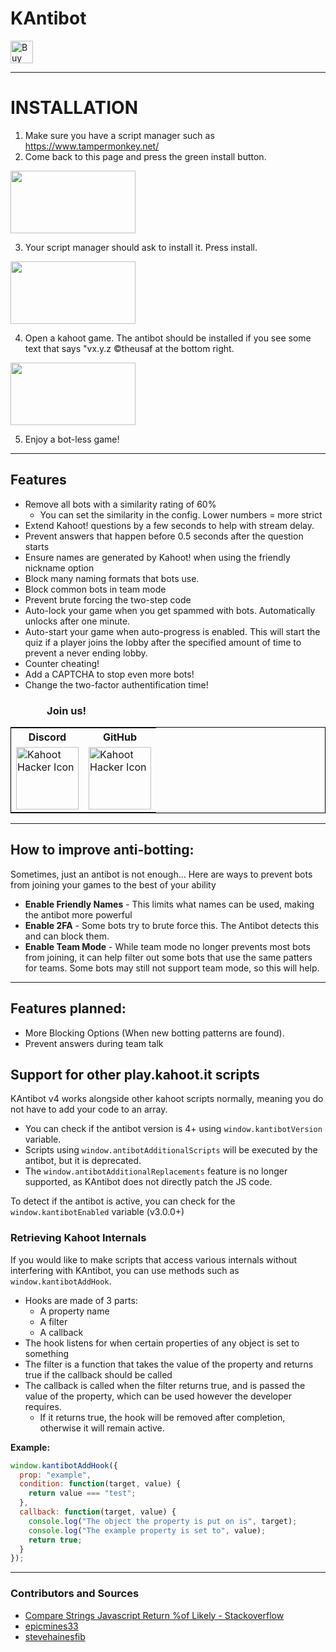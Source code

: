 # KAntibot

<a href='https://ko-fi.com/D1D4385AU' target='_blank'><img height='36' style='border:0px;height:36px;' src='https://cdn.ko-fi.com/cdn/kofi2.png?v=2' alt='Buy Me a Coffee at ko-fi.com' /></a>

---

# INSTALLATION
1. Make sure you have a script manager such as https://www.tampermonkey.net/
2. Come back to this page and press the green install button.

  <img src="https://cdn.discordapp.com/attachments/552323024083484700/665721774993834024/Screen_Shot_2020-01-11_at_4.59.39_PM.png" height="100" width="200">

3. Your script manager should ask to install it. Press install.

  <img src="https://cdn.discordapp.com/attachments/552323024083484700/665721772481708032/Screen_Shot_2020-01-11_at_5.00.07_PM.png" height="100" width="200">

4. Open a kahoot game. The antibot should be installed if you see some text that says "vx.y.z ©theusaf at the bottom right.

  <img src="https://cdn.discordapp.com/attachments/552323024083484700/665600000318898214/Screen_Shot_2020-01-11_at_8.55.56_AM.png" height="100" width="200">

5. Enjoy a bot-less game!

---

## Features
* Remove all bots with a similarity rating of 60%
  * You can set the similarity in the config. Lower numbers = more strict
* Extend Kahoot! questions by a few seconds to help with stream delay.
* Prevent answers that happen before 0.5 seconds after the question starts
* Ensure names are generated by Kahoot! when using the friendly nickname option
* Block many naming formats that bots use.
* Block common bots in team mode
* Prevent brute forcing the two-step code
* Auto-lock your game when you get spammed with bots. Automatically unlocks after one minute.
* Auto-start your game when auto-progress is enabled. This will start the quiz if a player joins the lobby after the specified amount of time to prevent a never ending lobby.
* Counter cheating!
* Add a CAPTCHA to stop even more bots!
* Change the two-factor authentification time!

### &nbsp; &nbsp; &nbsp; &nbsp; &nbsp; &nbsp; &nbsp; &nbsp;Join us!
<table style="border: solid 0.1rem black">
  <tbody>
    <tr>
      <th>Discord</th>
      <th>GitHub</th>
    </tr>
    <tr>
      <td><a href="https://discord.gg/pPdvXU6"><img src="https://cdn.discordapp.com/icons/641133408205930506/31c023710d468520708d6defb32a89bc.png?size=128" alt="Kahoot Hacker Icon" height="100" width="100"></a></td>
      <td><a href="https://github.com/theusaf/kahoot-antibot"><img src="https://github.githubassets.com/images/modules/logos_page/GitHub-Mark.png" alt="Kahoot Hacker Icon" height="100" width="100"></a></td>
    </tr>
  </tbody>
</table>

---

## How to improve anti-botting:

Sometimes, just an antibot is not enough... Here are ways to prevent bots from joining your games to the best of your ability

* **Enable Friendly Names** - This limits what names can be used, making the antibot more powerful
* **Enable 2FA** - Some bots try to brute force this. The Antibot detects this and can block them.
* **Enable Team Mode** - While team mode no longer prevents most bots from joining, it can help filter out some bots that use the same patters for teams. Some bots may still not support team mode, so this will help.

---

## Features planned:
* More Blocking Options (When new botting patterns are found).
* Prevent answers during team talk

## Support for other play.kahoot.it scripts

KAntibot v4 works alongside other kahoot scripts normally, meaning you do not have to add your code to an array.

* You can check if the antibot version is 4+ using `window.kantibotVersion` variable.
* Scripts using `window.antibotAdditionalScripts` will be executed by the antibot, but it is deprecated.
* The `window.antibotAdditionalReplacements` feature is no longer supported, as KAntibot does not directly patch the JS code.

To detect if the antibot is active, you can check for the `window.kantibotEnabled` variable (v3.0.0+)

### Retrieving Kahoot Internals

If you would like to make scripts that access various internals without interfering with KAntibot, you can use methods such as `window.kantibotAddHook`.

* Hooks are made of 3 parts:
  * A property name
  * A filter
  * A callback
* The hook listens for when certain properties of any object is set to something
* The filter is a function that takes the value of the property and returns true if the callback should be called
* The callback is called when the filter returns true, and is passed the value of the property, which can be used however the developer requires.
  * If it returns true, the hook will be removed after completion, otherwise it will remain active.

**Example:**

```js
window.kantibotAddHook({
  prop: "example",
  condition: function(target, value) {
    return value === "test";
  },
  callback: function(target, value) {
    console.log("The object the property is put on is", target);
    console.log("The example property is set to", value);
    return true;
  }
});
```

---

### Contributors and Sources
* [Compare Strings Javascript Return %of Likely - Stackoverflow](https://stackoverflow.com/questions/10473745/compare-strings-javascript-return-of-likely)
* [epicmines33](https://www.youtube.com/channel/UCLlz8OJpHO_9XxKWOcWksew)
* [stevehainesfib](https://www.youtube.com/channel/UCRYSmku_9-SYRnxcDEa5AIA)

